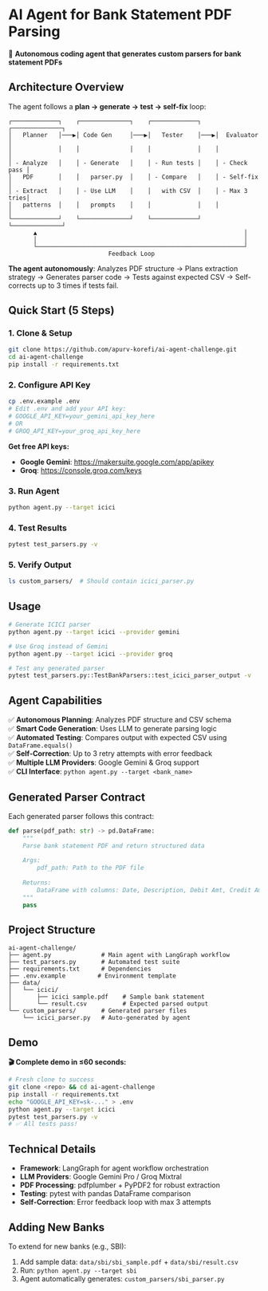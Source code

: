 # AI Agent for Bank Statement PDF Parsing

🤖 **Autonomous coding agent that generates custom parsers for bank statement PDFs**

## Architecture Overview

The agent follows a **plan → generate → test → self-fix** loop:

```
┌─────────────┐    ┌──────────────┐    ┌─────────────┐    ┌──────────────┐
│   Planner   │───▶│ Code Gen     │───▶│   Tester    │───▶│  Evaluator   │
│             │    │              │    │             │    │              │
│ - Analyze   │    │ - Generate   │    │ - Run tests │    │ - Check pass │
│   PDF       │    │   parser.py  │    │ - Compare   │    │ - Self-fix   │
│ - Extract   │    │ - Use LLM    │    │   with CSV  │    │ - Max 3 tries│
│   patterns  │    │   prompts    │    │             │    │              │
└─────────────┘    └──────────────┘    └─────────────┘    └──────────────┘
       ▲                                                          │
       │                                                          │
       └──────────────────────────────────────────────────────────┘
                            Feedback Loop
```

**The agent autonomously**: Analyzes PDF structure → Plans extraction strategy → Generates parser code → Tests against expected CSV → Self-corrects up to 3 times if tests fail.

## Quick Start (5 Steps)

### 1. **Clone & Setup**
```bash
git clone https://github.com/apurv-korefi/ai-agent-challenge.git
cd ai-agent-challenge
pip install -r requirements.txt
```

### 2. **Configure API Key**
```bash
cp .env.example .env
# Edit .env and add your API key:
# GOOGLE_API_KEY=your_gemini_api_key_here
# OR
# GROQ_API_KEY=your_groq_api_key_here
```

**Get free API keys:**
- **Google Gemini**: https://makersuite.google.com/app/apikey
- **Groq**: https://console.groq.com/keys

### 3. **Run Agent**
```bash
python agent.py --target icici
```

### 4. **Test Results**
```bash
pytest test_parsers.py -v
```

### 5. **Verify Output**
```bash
ls custom_parsers/  # Should contain icici_parser.py
```

## Usage

```bash
# Generate ICICI parser
python agent.py --target icici --provider gemini

# Use Groq instead of Gemini
python agent.py --target icici --provider groq

# Test any generated parser
pytest test_parsers.py::TestBankParsers::test_icici_parser_output -v
```

## Agent Capabilities

✅ **Autonomous Planning**: Analyzes PDF structure and CSV schema  
✅ **Smart Code Generation**: Uses LLM to generate parsing logic  
✅ **Automated Testing**: Compares output with expected CSV using `DataFrame.equals()`  
✅ **Self-Correction**: Up to 3 retry attempts with error feedback  
✅ **Multiple LLM Providers**: Google Gemini & Groq support  
✅ **CLI Interface**: `python agent.py --target <bank_name>`

## Generated Parser Contract

Each generated parser follows this contract:

```python
def parse(pdf_path: str) -> pd.DataFrame:
    """
    Parse bank statement PDF and return structured data
    
    Args:
        pdf_path: Path to the PDF file
        
    Returns:
        DataFrame with columns: Date, Description, Debit Amt, Credit Amt, Balance
    """
    pass
```

## Project Structure

```
ai-agent-challenge/
├── agent.py              # Main agent with LangGraph workflow
├── test_parsers.py       # Automated test suite
├── requirements.txt      # Dependencies
├── .env.example         # Environment template
├── data/
│   └── icici/
│       ├── icici sample.pdf    # Sample bank statement
│       └── result.csv          # Expected parsed output
└── custom_parsers/       # Generated parser files
    └── icici_parser.py   # Auto-generated by agent
```

## Demo

**🎬 Complete demo in ≤60 seconds:**

```bash
# Fresh clone to success
git clone <repo> && cd ai-agent-challenge
pip install -r requirements.txt
echo "GOOGLE_API_KEY=sk-..." > .env
python agent.py --target icici
pytest test_parsers.py -v
# ✅ All tests pass!
```

## Technical Details

- **Framework**: LangGraph for agent workflow orchestration
- **LLM Providers**: Google Gemini Pro / Groq Mixtral
- **PDF Processing**: pdfplumber + PyPDF2 for robust extraction
- **Testing**: pytest with pandas DataFrame comparison
- **Self-Correction**: Error feedback loop with max 3 attempts

## Adding New Banks

To extend for new banks (e.g., SBI):

1. Add sample data: `data/sbi/sbi_sample.pdf` + `data/sbi/result.csv`
2. Run: `python agent.py --target sbi`
3. Agent automatically generates: `custom_parsers/sbi_parser.py`
